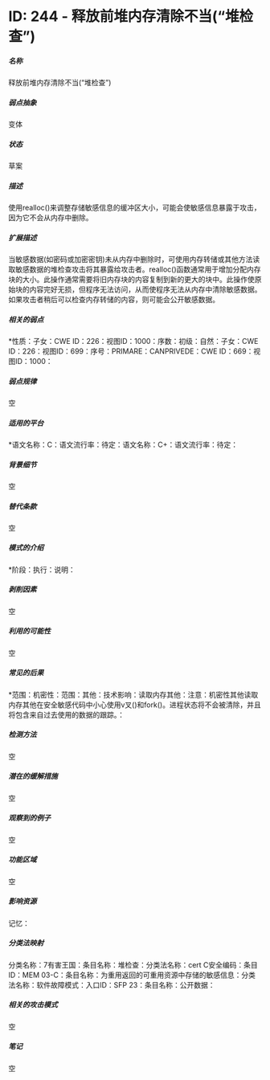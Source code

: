 # ID: 244 - 释放前堆内存清除不当(“堆检查”)
<h5>名称</h5>释放前堆内存清除不当(“堆检查”)
<h5>弱点抽象</h5>变体
<h5>状态</h5>草案
<h5>描述</h5>使用realloc()来调整存储敏感信息的缓冲区大小，可能会使敏感信息暴露于攻击，因为它不会从内存中删除。
<h5>扩展描述</h5>当敏感数据(如密码或加密密钥)未从内存中删除时，可使用内存转储或其他方法读取敏感数据的堆检查攻击将其暴露给攻击者。realloc()函数通常用于增加分配内存块的大小。此操作通常需要将旧内存块的内容复制到新的更大的块中。此操作使原始块的内容完好无损，但程序无法访问，从而使程序无法从内存中清除敏感数据。如果攻击者稍后可以检查内存转储的内容，则可能会公开敏感数据。
<h5>相关的弱点</h5>*性质：子女：CWE ID：226：视图ID：1000：序数：初级：自然：子女：CWE ID：226：视图ID：699：序号：PRIMARE：CANPRIVEDE：CWE ID：669：视图ID：1000：
<h5>弱点规律</h5>空
<h5>适用的平台</h5>*语文名称：C：语文流行率：待定：语文名称：C+：语文流行率：待定：
<h5>背景细节</h5>空
<h5>替代条款</h5>空
<h5>模式的介绍</h5>*阶段：执行：说明：
<h5>剥削因素</h5>空
<h5>利用的可能性</h5>空
<h5>常见的后果</h5>*范围：机密性：范围：其他：技术影响：读取内存其他：注意：机密性其他读取内存其他在安全敏感代码中小心使用v叉()和fork()。进程状态将不会被清除，并且将包含来自过去使用的数据的跟踪。：
<h5>检测方法</h5>空
<h5>潜在的缓解措施</h5>空
<h5>观察到的例子</h5>空
<h5>功能区域</h5>空
<h5>影响资源</h5>记忆：
<h5>分类法映射</h5>分类名称：7有害王国：条目名称：堆检查：分类法名称：cert C安全编码：条目ID：MEM 03-C：条目名称：为重用返回的可重用资源中存储的敏感信息：分类法名称：软件故障模式：入口ID：SFP 23：条目名称：公开数据：
<h5>相关的攻击模式</h5>空
<h5>笔记</h5>空


